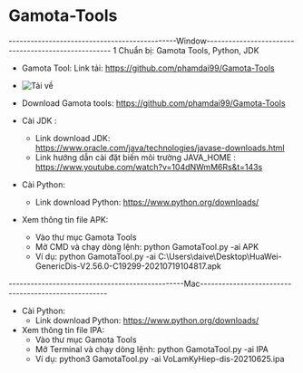 # Gamota-Tools
----------------------------------------------Window----------------------------------------------------
1 Chuẩn bị: Gamota Tools, Python, JDK
- Gamota Tool: Link tải: https://github.com/phamdai99/Gamota-Tools
- ![Tải về](https://user-images.githubusercontent.com/41050934/129511056-023a3f66-dc6d-4fae-8c8e-f37dcdfd0e89.png)

- Download Gamota tools: https://github.com/phamdai99/Gamota-Tools

- Cài JDK : 
	+ Link download JDK: https://www.oracle.com/java/technologies/javase-downloads.html
	+ Link hướng dẫn cài đặt biến môi trường JAVA_HOME : https://www.youtube.com/watch?v=104dNWmM6Rs&t=143s
- Cài Python: 
	+ Link download Python: https://www.python.org/downloads/
- Xem thông tin file APK: 
	+ Vào thư mục Gamota Tools
	+ Mở CMD và chạy dòng lệnh: python GamotaTool.py -ai APK
	+ Ví dụ: python GamotaTool.py -ai C:\Users\daive\Desktop\HuaWei-GenericDis-V2.56.0-C19299-20210719104817.apk

------------------------------------------------Mac----------------------------------------------------
- Cài Python: 
	+ Link download Python: https://www.python.org/downloads/
- Xem thông tin file IPA: 
	+ Vào thư mục Gamota Tools
	+ Mở Terminal và chạy dòng lệnh: python GamotaTool.py -ai IPA
	+ Ví dụ: python3 GamotaTool.py -ai VoLamKyHiep-dis-20210625.ipa
